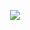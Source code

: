 <p align="center">
  <img src="https://capsule-render.vercel.app/api?text=Hey Everyone!🕹️&animation=fadeIn&type=waving&color=gradient&height=100](https://capsule-render.vercel.app/api?type=waving&height=150&color=gradient&text=Hello,%20devs!%20👻&reversal=false&animation=fadeIn"/>
</p>


